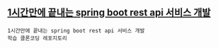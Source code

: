 ## [1시간만에 끝내는 spring boot rest api 서비스 개발](https://www.inflearn.com/course/1%EC%8B%9C%EA%B0%84%EB%A7%8C%EC%97%90-%EB%81%9D%EB%82%B4%EB%8A%94-springboot-restapi)
    1시간만에 끝내는 spring boot rest api 서비스 개발 
    학습 클론코딩 레포지토리
